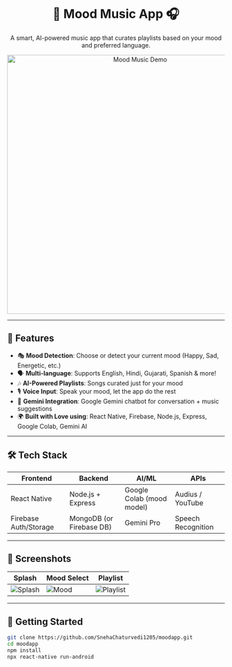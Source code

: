 <h1 align="center">🎵 Mood Music App 🎧</h1>

<p align="center">
  A smart, AI-powered music app that curates playlists based on your mood and preferred language.
</p>

<p align="center">
  <img src="https://your-demo-image-url" alt="Mood Music Demo" width="600"/>
</p>

---

## 🌟 Features

- 🎭 **Mood Detection**: Choose or detect your current mood (Happy, Sad, Energetic, etc.)
- 🗣️ **Multi-language**: Supports English, Hindi, Gujarati, Spanish & more!
- 🎶 **AI-Powered Playlists**: Songs curated just for your mood
- 🎙️ **Voice Input**: Speak your mood, let the app do the rest
- 🧠 **Gemini Integration**: Google Gemini chatbot for conversation + music suggestions
- 🌍 **Built with Love using**: React Native, Firebase, Node.js, Express, Google Colab, Gemini AI

---

## 🛠️ Tech Stack

| Frontend | Backend | AI/ML | APIs |
|----------|---------|-------|------|
| React Native | Node.js + Express | Google Colab (mood model) | Audius / YouTube |
| Firebase Auth/Storage | MongoDB (or Firebase DB) | Gemini Pro | Speech Recognition |

---

## 📸 Screenshots

| Splash | Mood Select | Playlist |
|--------|-------------|----------|
| ![Splash](https://your-image-url) | ![Mood](https://your-image-url) | ![Playlist](https://your-image-url) |

---

## 🚀 Getting Started

```bash
git clone https://github.com/SnehaChaturvedi1205/moodapp.git
cd moodapp
npm install
npx react-native run-android

